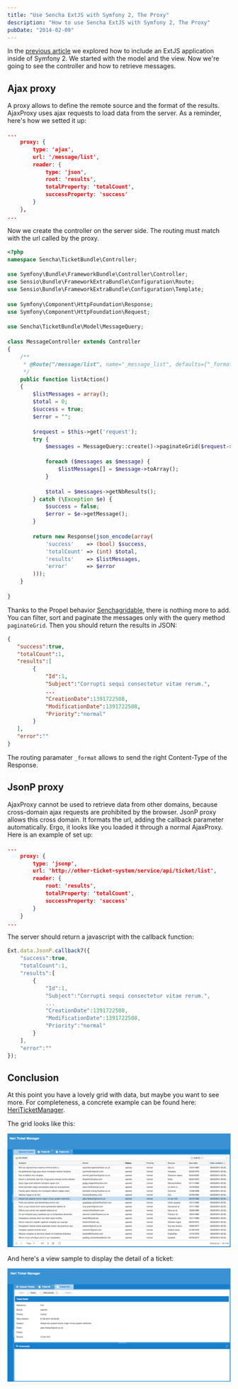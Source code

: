 ```yaml
---
title: "Use Sencha ExtJS with Symfony 2, The Proxy"
description: "How to use Sencha ExtJS with Symfony 2, The Proxy"
pubDate: "2014-02-09"
---
```


In the [previous article](../2014-02-04-extjs-with-symfony-part1) we explored how to include an ExtJS application inside of Symfony 2.
We started with the model and the view. Now we're going to see the controller and how to retrieve messages.

## Ajax proxy

A proxy allows to define the remote source and the format of the results.
AjaxProxy uses ajax requests to load data from the server. As a reminder, here's how we setted it up:

```json
...
    proxy: {
        type: 'ajax',
        url: '/message/list',
        reader: {
            type: 'json',
            root: 'results',
            totalProperty: 'totalCount',
            successProperty: 'success'
        }
    },
...
```

Now we create the controller on the server side. The routing must match with the url called by the proxy.

```php
<?php
namespace Sencha\TicketBundle\Controller;

use Symfony\Bundle\FrameworkBundle\Controller\Controller;
use Sensio\Bundle\FrameworkExtraBundle\Configuration\Route;
use Sensio\Bundle\FrameworkExtraBundle\Configuration\Template;

use Symfony\Component\HttpFoundation\Response;
use Symfony\Component\HttpFoundation\Request;

use Sencha\TicketBundle\Model\MessageQuery;

class MessageController extends Controller
{
    /**
     * @Route("/message/list", name="_message_list", defaults={"_format": "json"})
     */
    public function listAction()
    {
        $listMessages = array();
        $total = 0;
        $success = true;
        $error = "";

        $request = $this->get('request');
        try {
            $messages = MessageQuery::create()->paginateGrid($request->query);

            foreach ($messages as $message) {
                $listMessages[] = $message->toArray();
            }

            $total = $messages->getNbResults();
        } catch (\Exception $e) {
            $success = false;
            $error = $e->getMessage();
        }

        return new Response(json_encode(array(
            'success'    => (bool) $success,
            'totalCount' => (int) $total,
            'results'    => $listMessages,
            'error'      => $error
        )));
    }

}
```

Thanks to the Propel behavior [Senchagridable](https://github.com/heristop/SenchagridableBehavior/), there is nothing more to add.
You can filter, sort and paginate the messages only with the query method `paginateGrid`. Then you should return the results in JSON:

```json
{
   "success":true,
   "totalCount":1,
   "results":[
        {
            "Id":1,
            "Subject":"Corrupti sequi consectetur vitae rerum.",
            ...
            "CreationDate":1391722508,
            "ModificationDate":1391722508,
            "Priority":"normal"
        }
   ],
   "error":""
}
```

The routing paramater `_format` allows to send the right Content-Type of the Response.

## JsonP proxy

AjaxProxy cannot be used to retrieve data from other domains, because cross-domain ajax requests are prohibited by the browser.
JsonP proxy allows this cross domain. It formats the url, adding the callback parameter automatically.
Ergo, it looks like you loaded it through a normal AjaxProxy. Here is an example of set up:

```json
...
    proxy: {
        type: 'jsonp',
        url: 'http://other-ticket-system/service/api/ticket/list',
        reader: {
            root: 'results',
            totalProperty: 'totalCount',
            successProperty: 'success'
        }
    }
...
```

The server should return a javascript with the callback function:

```js
Ext.data.JsonP.callback7({
    "success":true,
    "totalCount":1,
    "results":[
        {
            "Id":1,
            "Subject":"Corrupti sequi consectetur vitae rerum.",
            ...
            "CreationDate":1391722508,
            "ModificationDate":1391722508,
            "Priority":"normal"
        }
    ],
    "error":""
});
```

## Conclusion

At this point you have a lovely grid with data, but maybe you want to see more.
For completeness, a concrete example can be found here: [HeriTicketManager](https://github.com/heristop/HeriTicketManager/).

The grid looks like this:

![screenshot](/images/posts/screen_list.png)

And here's a view sample to display the detail of a ticket:

![screenshot](/images/posts/screen_show.png)
